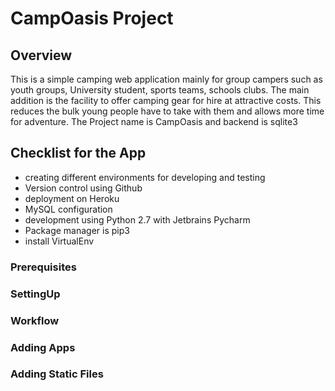 # CampOasis Project

## Overview
This is a simple camping web application mainly for group campers such as youth groups, University student, sports teams,
schools clubs. The main addition is the facility to offer camping gear for hire at attractive costs. This reduces the
bulk young people have to take with them and allows more time for adventure. The Project name is CampOasis and backend is
sqlite3

## Checklist for the App
* creating different environments for developing and testing
* Version control using Github
* deployment on Heroku
* MySQL configuration
* development using Python 2.7 with Jetbrains Pycharm
* Package manager is pip3
* install VirtualEnv

### Prerequisites
### SettingUp
### Workflow
### Adding Apps
### Adding Static Files
